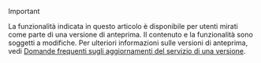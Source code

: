 > [!IMPORTANT]
> La funzionalità indicata in questo articolo è disponibile per utenti mirati come parte di una versione di anteprima. Il contenuto e la funzionalità sono soggetti a modifiche. Per ulteriori informazioni sulle versioni di anteprima, vedi [Domande frequenti sugli aggiornamenti del servizio di una versione](https://docs.microsoft.com/dynamics365/unified-operations/fin-and-ops/get-started/one-version).
